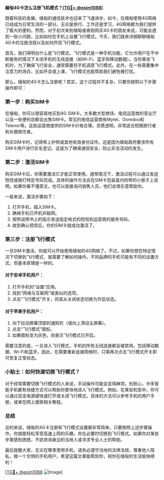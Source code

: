 **緬甸4G卡怎么注册飞机模式？[[TG💪+ @esim1088](https://t.me/s/esim1088)]**

随着科技的发展，缅甸的通信技术也迎来了飞速进步。如今，在缅甸使用4G网络已经成为日常生活的一部分。无论是旅行、工作还是学习，4G网络都为我们提供了极大的便利。然而，对于初次来到缅甸或者刚购买4G卡的朋友来说，可能会遇到一些小问题，比如如何在手机上设置飞行模式。今天，我们就来详细聊聊缅甸4G卡的注册流程以及如何开启飞行模式。

首先，我们得明白什么是飞行模式。飞行模式是一种手机功能，它允许用户在不中断服务的情况下关闭手机的无线连接（如Wi-Fi、蓝牙和移动数据）。当你乘坐飞机时，为了确保飞行安全，通常需要将手机调至飞行模式。此外，在一些需要集中注意力的场合，比如开会或上课，飞行模式也能帮助我们避免被打扰。

那么，缅甸的4G卡怎么注册呢？其实，这个过程并不复杂，只要你按照以下步骤操作即可：

### 第一步：购买SIM卡

在缅甸，你可以很容易地买到4G SIM卡。大多数大型商场、电信运营商的营业厅以及一些便利店都会出售SIM卡。常见的电信运营商有Mytel、Ooredoo和Telenor等。这些运营商提供的SIM卡价格合理，资费透明，非常适合短期旅行者和长期居住者。

购买SIM卡时，记得带上护照或其他有效身份证件。这是因为缅甸政府要求所有SIM卡用户进行实名登记。这是为了确保通信安全，防止非法活动的发生。

### 第二步：激活SIM卡

购买SIM卡后，你需要激活它才能正常使用。通常情况下，激活过程可以通过发送短信或拨打特定号码完成。具体的操作方法会在SIM卡包装盒内附带的小册子上说明。如果你看不懂英文，也可以直接询问销售人员，他们会很乐意帮助你。

一般来说，激活步骤如下：
1. 打开手机，插入SIM卡。
2. 确保手机已开机并联网。
3. 按照说明书上的指示发送指定格式的短信到运营商的服务号码。
4. 收到确认短信后，你的SIM卡就成功激活了。

### 第三步：注册飞行模式

一旦SIM卡激活，你就可以开始使用缅甸的4G网络了。不过，如果你想在特定情况下切换到飞行模式，就需要了解如何操作。不同品牌的手机可能有不同的设置方式，但基本原理是一样的。

#### 对于安卓手机用户：

1. 打开手机的“设置”应用。
2. 找到“网络与互联网”或类似的选项。
3. 点击“飞行模式”开关，将其从关闭状态切换为开启状态。

#### 对于苹果手机用户：

1. 向下拉动屏幕顶部的通知栏（或向上滑动主屏幕）。
2. 点击“飞行模式”图标。
3. 如果图标变为灰色，则表示飞行模式已开启。

需要注意的是，一旦进入飞行模式，手机的所有无线连接都会被禁用，包括移动数据、Wi-Fi和蓝牙。因此，在需要重新连接网络时，只需再次点击飞行模式开关即可恢复正常状态。

### 小贴士：如何快速切换飞行模式？

对于经常需要切换飞行模式的人来说，手动操作可能会显得麻烦。别担心，许多智能手机都有快捷方式可以帮助你更快地进入飞行模式。例如，在某些机型中，你可以通过双击电源键快速打开或关闭飞行模式。具体的方法可以参考手机的用户手册，或者在网上搜索相关教程。

### 总结

总的来说，缅甸的4G卡注册和飞行模式设置都非常简单。只要按照上述步骤操作，你就能轻松享受高速上网的乐趣，并在必要时切换到飞行模式。如果你对某些步骤感到困惑，不妨咨询身边的当地人或寻求专业人士的帮助。

最后提醒大家，无论在哪里使用手机，请务必遵守当地的法律法规，尊重他人隐私，做一个文明的手机用户。希望这篇文章能帮到你，祝你在缅甸的生活愉快顺利！

[[TG💪+ @esim1088](https://t.me/s/esim1088) ![Image](https://i.postimg.cc/4NQfJmqS/Snipaste-2025-05-13-00-14-12.png)]